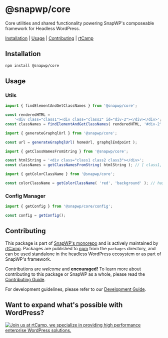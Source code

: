 # @snapwp/core

Core utilities and shared functionality powering SnapWP's composeable framework for Headless WordPress.

[Installation](#installation) | [Usage](#usage) | [Contributing](#contributing) | [rtCamp](https://rtcamp.com/)

## Installation

```bash
npm install @snapwp/core
```

## Usage

### Utils

```javascript
import { findElementAndGetClassNames } from '@snapwp/core';

const renderedHTML =
	'<div class="class1"><div class="class2" id="div-2"></div></div>';
const classNames = findElementAndGetClassNames( renderedHTML, '#div-2' ); // class2
```

```javascript
import { generateGraphqlUrl } from '@snapwp/core';

const url = generateGraphqlUrl( homeUrl, graphqlEndpoint );
```

```javascript
import { getClassNamesFromString } from '@snapwp/core';

const htmlString = '<div class="class1 class2 class3"></div>';
const classNames = getClassNamesFromString( htmlString ); // [ class1, class2, class3 ]
```

```javascript
import { getColorClassName } from '@snapwp/core';

const colorClassName = getColorClassName( 'red', 'background' ); // has-red-background
```

### Config Manager

```javascript
import { getConfig } from '@snapwp/core/config';

const config = getConfig();
```

## Contributing

This package is part of [SnapWP's monorepo](https://github.com/rtCamp/snapwp) and is actively maintained by [rtCamp](https://rtcamp.com/). Packages are published to [npm](https://www.npmjs.com/) from the `packages` directory, and can be used standalone in the headless WordPress ecosystem or as part of SnapWP's framework.

Contributions are _welcome_ and **encouraged!** To learn more about contributing to this package or SnapWP as a whole, please read the [Contributing Guide](../../../.github/CONTRIBUTING.md).

For development guidelines, please refer to our [Development Guide](../../DEVELOPMENT.md).

## Want to expand what's possible with WordPress?

<a href="https://rtcamp.com/"><img src="https://rtcamp.com/wp-content/uploads/sites/2/2019/04/github-banner@2x.png" alt="Join us at rtCamp, we specialize in providing high performance enterprise WordPress solutions."></a>
